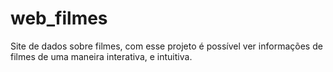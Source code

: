 # web_filmes
Site de dados sobre filmes, com esse projeto é possível ver informações de filmes de uma maneira interativa, e intuitiva.
